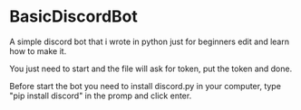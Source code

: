 # BasicDiscordBot
A simple discord bot that i wrote in python just for beginners edit and learn how to make it.

You just need to start and the file will ask for token, put the token
and done.

Before start the bot you need to install discord.py in your computer, type "pip install discord" in the promp and click enter.
